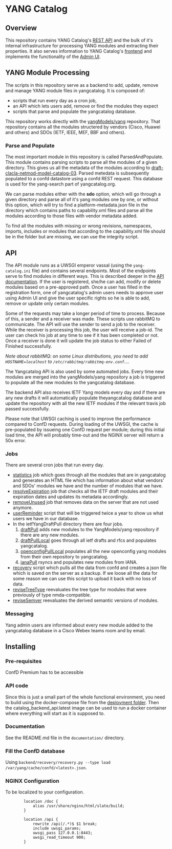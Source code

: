 # YANG Catalog
## Overview
This repository contains YANG Catalog's [REST API](https://yangcatalog.org/doc) and the bulk of it's internal infrastructure for processing YANG modules and extracting their properties. It also serves information to YANG Catalog's [frontend](https://github.com/YangCatalog/yangcatalog-ui) and implements the functionality of the [Admin UI](https://github.com/YangCatalog/admin_ui).

## YANG Module Processing
The scripts in this repository serve as a backend to add, update, remove and manage
YANG module files in yangcatalog. It is composed of:
* scripts that run every day as a cron job,
* an API which lets users add, remove or find the modules they expect
* scripts that parse and populate the yangcatalog database.

This repository works directly with  the [yangModels/yang](https://github.com/YangModels/yang)
repository. That repository contains all the modules
structered by vendors (Cisco, Huawei and others) and SDOs
(IETF, IEEE, MEF, BBF and others).

### Parse and Populate

The most important module in this repository is called ParsedAndPopulate.
This module contains parsing scripts to parse all the modules of a given
directory. This gives us all the metadata of the modules
according to [draft-clacla-netmod-model-catalog-03](https://tools.ietf.org/html/draft-clacla-netmod-model-catalog-03).
Parsed metedata is subsequently populated to a confd datastore using
a confd REST request. This database
is used for the yang-search part of yangcatalog.org.

We can parse modules either with the __sdo__ option, which will go through
a given directory and parse all of it's yang modules one by one,
or without this option, which will try to find a platform-metadata.json file
in the directory which contains paths to capability.xml files and
parse all the modules according to those files with vendor metadata
added.

To find all the modules with missing or wrong revisions, namespaces, imports,
includes or modules that according to the capability.xml file should be in
the folder but are missing, we can use the integrity script.

## API

The API module runs as a UWSGI emperor vassal (using the `yang-catalog.ini` file)
and contains several endpoints. Most
of the endpoints serve to find modules in different ways. This is described
deeper in the [API documentation](https://yangcatalog.org/doc). If the user is
registered, she/he can add, modify or delete modules based on a pre-approved path.
Once a user has filled in the registration form, one of yangcatalog's admin users
needs to approve user using Admin UI and give the user specific rights so he is able to add,
remove or update only certain modules.

Some of the requests may take a longer period of time to process.
Because of this, a sender and a receiver was made. These scripts use rabbitMQ
to communicate. The API will use the sender to send a job to the receiver. While
the receiver is processing this job, the user will receive a job-id. The user can
check his job at any time to see if it has been completed or not. Once a receiver
is done it will update the job status to either Failed of Finished
successfully.

_Note about rabbitMQ: on some Linux distributions, you need to add `HOSTNAME=localhost` to `/etc/rabbitmq/rabbitmq-env.conf`...._

The Yangcatalog API is also used by some automated jobs. Every time new
modules are merged into the yangModels/yang repository a job is triggered to
populate all the new modules to the yangcatalog database.

The backend API also receives
IETF Yang models every day and if there are any new drafts it will
automatically populate theyangcatalog database and update the repository
with all the new IETF modules if the relevant travis job passed successfully.

Please note that UWSGI caching is used to improve the performance compared to
ConfD requests. During loading of the UWSGI, the cache is pre-populated by
issueing one ConfD request per module; during this initial load time, the API
will probably time-out and the NGINX server will return a 50x error.

### Jobs

There are several cron jobs that run every day.
* [statistics](https://github.com/YangCatalog/backend/blob/master/statistic/statistics.py) job which goes through all the
modules that are in yangcatalog and generates an HTML file which has
information about what vendors' and SDOs' modules we have and the number of
modules that we have.
* [resolveExpiration](https://github.com/YangCatalog/backend/blob/master/utility/resolveExpiration.py) job that checks all the IETF draft modules
and their expiration dates and updates its metadata accordingly.
* [removeUnused](https://github.com/YangCatalog/backend/blob/master/utility/removeUnused.py) job that removes data on the server that are not used
anymore.
* [userReminder](https://github.com/YangCatalog/backend/blob/master/utility/userReminder.py) script that will be triggered twice a year to show us what
users we have in our database.
* In the ietfYangDraftPull directory there are four jobs.
    1. [draftPull](https://github.com/YangCatalog/backend/blob/master/ietfYangDraftPull/draftPull.py) adds new modules
    to the YangModels/yang repository if there are any new modules. 
    2. [draftPullLocal](https://github.com/YangCatalog/backend/blob/master/ietfYangDraftPull/draftPullLocal.py)
    goes through all ietf drafts and rfcs and populates yangcatalog.
    3. [openconfigPullLocal](https://github.com/YangCatalog/backend/blob/master/ietfYangDraftPull/openconfigPullLocal.py) populates all the
    new openconfig yang modules from their own repository to yangcatalog.
    4. [ianaPull](https://github.com/YangCatalog/backend/blob/master/ietfYangDraftPull/ianaPull) rsyncs and populates new modules from IANA.
* [recovery](https://github.com/YangCatalog/backend/blob/master/recovery/recovery.py) script which pulls all the data from confd and creates a json
file which is saved on the server as a backup. If we loose all the data for
some reason we can use this script to upload it back with no loss of
data.
* [reviseTreeType](https://github.com/YangCatalog/backend/blob/master/utility/reviseTreeType.py) reevaluates the tree type for modules that were previously of type nmda-compatible.
* [reviseSemver](https://github.com/YangCatalog/backend/blob/master/parseAndPopulate/reviseSemver.py) reevaluates the derived semantic versions of modules.
### Messaging

Yang admin users are informed about every new module added to the yangcatalog
database in a Cisco Webex teams room and by email.

## Installing

### Pre-requisites

ConfD Premium has to be accessible

### API code

Since this is just a small part of the whole functional environment, you need to build using
the docker-compose file from the [deployment folder](https://github.com/YangCatalog/deployment).
Then the catalog_backend_api:latest image can be used to run a docker container where
everything will start as it is supposed to.

### Documentation

See the README.md file in the `documentation/` directory.

### Fill the ConfD database

Using `backend/recovery/recovery.py --type load /var/yang/cache/confd/<latest>.json`.

### NGINX Configuration

To be localized to your configuration.

```
        location /doc {
            alias /usr/share/nginx/html/slate/build;
        }

        location /api {
            rewrite /api(/.*)$ $1 break;
            include uwsgi_params;
            uwsgi_pass 127.0.0.1:8443;
            uwsgi_read_timeout 900;
        }
```
